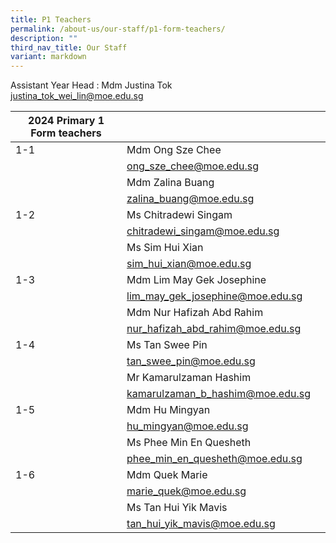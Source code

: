 ```yaml
---
title: P1 Teachers
permalink: /about-us/our-staff/p1-form-teachers/
description: ""
third_nav_title: Our Staff
variant: markdown
---
```

Assistant Year Head : Mdm Justina Tok
<br>
<a href="mailto:justina_tok_wei_lin@moe.edu.sg">justina_tok_wei_lin@moe.edu.sg</a>
<br>

| 2024 Primary 1 Form teachers |  | |
| -------- | -------- | -------- |
| 1-1   | Mdm Ong Sze Chee    |     |
|     | <a href="mailto:ong_sze_chee@moe.edu.sg">ong_sze_chee@moe.edu.sg</a>  |     |
|     | Mdm Zalina Buang   |     |
|     |<a href="mailto:zalina_buang@moe.edu.sg">zalina_buang@moe.edu.sg</a>     |     |
| 1-2     | Ms Chitradewi Singam    |     |
|     | <a href="mailto:chitradewi_singam@moe.edu.sg">chitradewi_singam@moe.edu.sg</a>  |     |
|     | Ms Sim Hui Xian  |     |
|     |<a href="mailto:sim_hui_xian@moe.edu.sg">sim_hui_xian@moe.edu.sg</a>  |     |
| 1-3    | Mdm Lim May Gek Josephine |     |
|     |<a href="mailto:lim_may_gek_josephine@moe.edu.sg">lim_may_gek_josephine@moe.edu.sg</a>  |     |
|     | Mdm Nur Hafizah Abd Rahim  |     |
|     |<a href="mailto:nur_hafizah_abd_rahim@moe.edu.sg">nur_hafizah_abd_rahim@moe.edu.sg</a>  |     |
| 1-4    | Ms Tan Swee Pin  |     |
|     | <a href="mailto:tan_swee_pin@moe.edu.sg">tan_swee_pin@moe.edu.sg</a>  |     |
|     | Mr Kamarulzaman Hashim  |     |
|     | <a href="mailto:kamarulzaman_b_hashim@moe.edu.sg">kamarulzaman_b_hashim@moe.edu.sg</a>  |     |
| 1-5    | Mdm Hu Mingyan  |     |
|     | <a href="mailto:hu_mingyan@moe.edu.sg">hu_mingyan@moe.edu.sg</a>  |     |
|     | Ms Phee Min En Quesheth  |     |
|     | <a href="mailto:phee_min_en_quesheth@moe.edu.sg">phee_min_en_quesheth@moe.edu.sg</a>  |     |
|1-6     | Mdm Quek Marie  |     |
|     | <a href="mailto:marie_quek@moe.edu.sg">marie_quek@moe.edu.sg</a> |     |
|     | Ms Tan Hui Yik Mavis |     |
|     |<a href="mailto:tan_hui_yik_mavis@moe.edu.sg">tan_hui_yik_mavis@moe.edu.sg</a>  |     |
